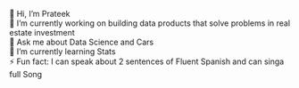 👋 Hi, I’m Prateek  
🔭 I’m currently working on building data products that solve problems in real estate investment  
💬 Ask me about Data Science and Cars  
🌱 I’m currently learning Stats  
⚡ Fun fact: I can speak about 2 sentences of Fluent Spanish and can singa full Song  

<!---
prateek-bricklane/prateek-bricklane is a ✨ special ✨ repository because its `README.md` (this file) appears on your GitHub profile.
You can click the Preview link to take a look at your changes.
--->
